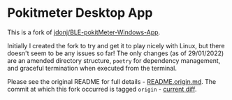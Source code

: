 # Pokitmeter Desktop App

This is a fork of [jdonj/BLE-pokitMeter-Windows-App](https://github.com/jdonj/BLE-pokitMeter-Windows-App).

Initially I created the fork to try and get it to play nicely with Linux, but there doesn't seem to be any issues so far! The only changes (as of 29/01/2022) are an amended directory structure, `poetry` for dependency management, and graceful termination when executed from the terminal.

Please see the original README for full details - [README.origin.md](README.origin.md). The commit at which this fork occurred is tagged `origin` - [current diff](https://github.com/jdonj/BLE-pokitMeter-Windows-App/compare/master...FergusInLondon:master).